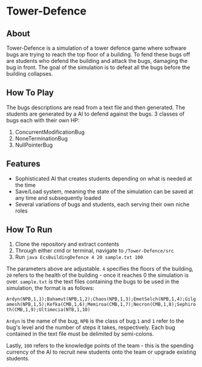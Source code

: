 # Tower-Defence
## About
Tower-Defence is a simulation of a tower defence game where software bugs are trying to reach the top floor of a building. To fend these bugs off are students who defend the building and attack the bugs, damaging the bug in front. The goal of the simulation is to defeat all the bugs before the building collapses.

## How To Play
The bugs descriptions are read from a text file and then generated. The students are generated by a AI to defend against the bugs.
3 classes of bugs each with their own HP:
1. ConcurrentModificationBug
2. NoneTerminationBug
3. NullPointerBug

## Features
- Sophisticated AI that creates students depending on what is needed at the time
- Save/Load system, meaning the state of the simulation can be saved at any time and subsequently loaded
- Several variations of bugs and students, each serving their own niche roles

## How To Run
1. Clone the repository and extract contents
2. Through either cmd or terminal, navigate to `/Tower-Defence/src`
3. Run `java EcsBuildingDefence 4 20 sample.txt 100`

The parameters above are adjustable. `4` specifies the floors of the building, `20` refers to the health of the building - once it reaches 0 the simulation is over. `sample.txt` is the text files containing the bugs to be used in the simulation, the format is as follows:

`Ardyn(NPB,1,1);Bahamut(NPB,1,2);Chaos(NPB,1,3);EmetSelch(NPB,1,4);Gilgamesh(NPB,1,5);Kefka(CMB,1,6);Memiroa(CMB,1,7);Necron(CMB,1,8);Sephiroth(CMB,1,9);Ultimecia(NTB,1,10)`

`Ardyn` is the name of the bug, `NPB` is the class of bug.`1` and `1` refer to the bug's level and the number of steps it takes, respectively. Each bug contained in the text file must be delimited by semi-colons.

Lastly, `100` refers to the knowledge points of the team - this is the spending currency of the AI to recruit new students onto the team or upgrade existing students.
